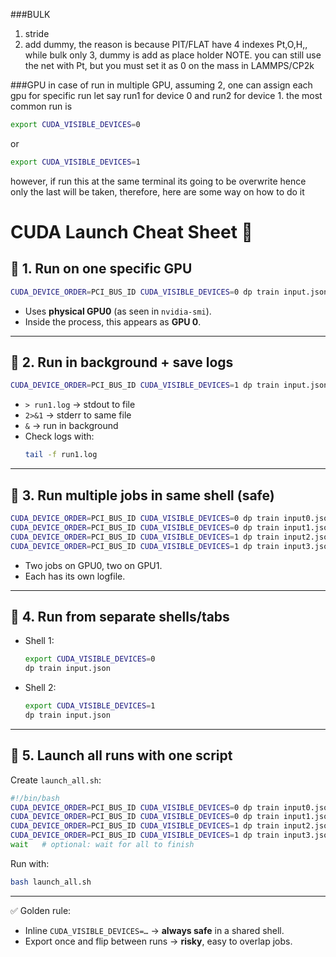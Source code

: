 ###BULK
1) stride 
2) add dummy, the reason is because PIT/FLAT have 4 indexes Pt,O,H,, while bulk only 3, dummy is add as place holder
NOTE. you can still use the net with Pt, but you must set it as 0 on the mass in LAMMPS/CP2k

###GPU 
in case of run in multiple GPU, assuming 2, one can assign each gpu for specific run let say run1 for device 0 and run2 for device 1.
the most common run is 
```bash
export CUDA_VISIBLE_DEVICES=0
```
or 
```bash
export CUDA_VISIBLE_DEVICES=1
```
however, if run this at the same terminal its going to be overwrite hence only the last will be taken, therefore, here are some way on how to do it 
# CUDA Launch Cheat Sheet 📝

## 🔹 1. Run on one specific GPU
```bash
CUDA_DEVICE_ORDER=PCI_BUS_ID CUDA_VISIBLE_DEVICES=0 dp train input.json
```
- Uses **physical GPU0** (as seen in `nvidia-smi`).  
- Inside the process, this appears as **GPU 0**.  

---

## 🔹 2. Run in background + save logs
```bash
CUDA_DEVICE_ORDER=PCI_BUS_ID CUDA_VISIBLE_DEVICES=1 dp train input.json > run1.log 2>&1 &
```
- `> run1.log` → stdout to file  
- `2>&1` → stderr to same file  
- `&` → run in background  
- Check logs with:
  ```bash
  tail -f run1.log
  ```

---

## 🔹 3. Run multiple jobs in same shell (safe)
```bash
CUDA_DEVICE_ORDER=PCI_BUS_ID CUDA_VISIBLE_DEVICES=0 dp train input0.json > run0.log 2>&1 &
CUDA_DEVICE_ORDER=PCI_BUS_ID CUDA_VISIBLE_DEVICES=0 dp train input1.json > run1.log 2>&1 &
CUDA_DEVICE_ORDER=PCI_BUS_ID CUDA_VISIBLE_DEVICES=1 dp train input2.json > run2.log 2>&1 &
CUDA_DEVICE_ORDER=PCI_BUS_ID CUDA_VISIBLE_DEVICES=1 dp train input3.json > run3.log 2>&1 &
```
- Two jobs on GPU0, two on GPU1.  
- Each has its own logfile.  

---

## 🔹 4. Run from separate shells/tabs
- Shell 1:
  ```bash
  export CUDA_VISIBLE_DEVICES=0
  dp train input.json
  ```
- Shell 2:
  ```bash
  export CUDA_VISIBLE_DEVICES=1
  dp train input.json
  ```

---

## 🔹 5. Launch all runs with one script
Create `launch_all.sh`:
```bash
#!/bin/bash
CUDA_DEVICE_ORDER=PCI_BUS_ID CUDA_VISIBLE_DEVICES=0 dp train input0.json > run0.log 2>&1 &
CUDA_DEVICE_ORDER=PCI_BUS_ID CUDA_VISIBLE_DEVICES=0 dp train input1.json > run1.log 2>&1 &
CUDA_DEVICE_ORDER=PCI_BUS_ID CUDA_VISIBLE_DEVICES=1 dp train input2.json > run2.log 2>&1 &
CUDA_DEVICE_ORDER=PCI_BUS_ID CUDA_VISIBLE_DEVICES=1 dp train input3.json > run3.log 2>&1 &
wait   # optional: wait for all to finish
```
Run with:
```bash
bash launch_all.sh
```

---

✅ Golden rule:  
- Inline `CUDA_VISIBLE_DEVICES=…` → **always safe** in a shared shell.  
- Export once and flip between runs → **risky**, easy to overlap jobs.  
